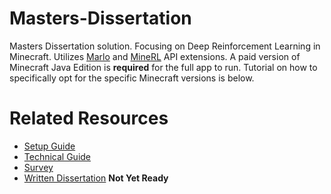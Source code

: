 # Masters-Dissertation

Masters Dissertation solution. Focusing on Deep Reinforcement Learning in Minecraft. Utilizes [Marlo](https://www.microsoft.com/en-us/research/project/project-malmo/) and [MineRL](https://minerl.io/) API extensions. A paid version of Minecraft Java Edition is **required** for the full app to run. Tutorial on how to specifically opt for the specific Minecraft versions is below.

# Related Resources

-   [Setup Guide](https://drive.google.com/file/d/1Le96w1vNPRQeoIq8YkyL5jkdjWf-udod/view?usp=sharing)
-   [Technical Guide](https://drive.google.com/file/d/1d8OCmwOgMVmsY4_xZQVpUqcOUbud2MS5/view?usp=sharing)
-   [Survey](https://docs.google.com/document/d/1nngDeYWQa4aYQN7JRRLBReXDDKDf_hl6QmOwp463RyY/edit?usp=sharing)
-   [Written Dissertation]() **Not Yet Ready**